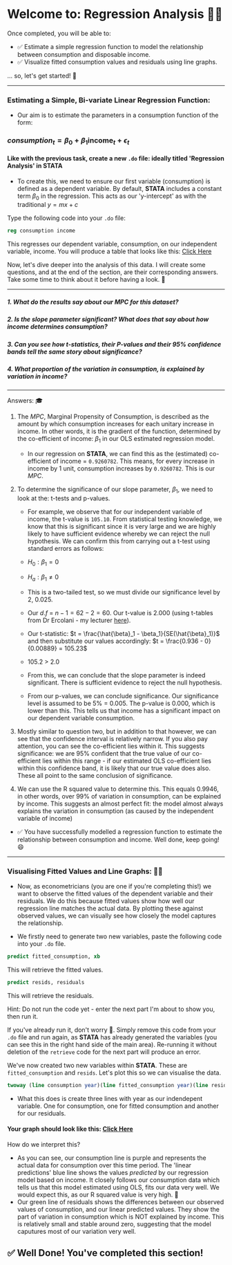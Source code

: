 # Welcome to: Regression Analysis 🙌🏾
Once completed, you will be able to:
- ✅ Estimate a simple regression function to model the relationship between consumption and disposable income.
- ✅ Visualize fitted consumption values and residuals using line graphs.

... so, let's get started! 👻

---
### Estimating a Simple, Bi-variate Linear Regression Function:
- Our aim is to estimate the parameters in a consumption function of the form:
### $consumption_{t} = \beta_0 + \beta_1 \text{income}_t + \epsilon_t$

#### Like with the previous task, create a new `.do` file: ideally titled 'Regression Analysis' in **STATA**

- To create this, we need to ensure our first variable (consumption) is defined as a dependent variable. By default, **STATA** includes a constant term $\beta_0$ in the regression. This acts as our 'y-intercept' as with the traditional $y = mx +c$

Type the following code into your `.do` file:
``` stata
reg consumption income
```
This regresses our dependent variable, consumption, on our independent variable, income. You will produce a table that looks like this: [Click Here](Images_RA/Consumption_Income_Regression_RA.png)

Now, let's dive deeper into the analysis of this data. I will create some questions, and at the end of the section, are their corresponding answers. Take some time to think about it before having a look. 👀

---

#####  1. What do the results say about our $MPC$ for this dataset?
#####  2. Is the slope parameter significant? What does that say about how income determines consumption?
#####  3.  Can you see how t-statistics, their P-values and their 95% confidence bands tell the same story about significance?
#####  4. What proportion of the variation in consumption, is explained by variation in income?

---

Answers: 🎓
1. The $MPC$, Marginal Propensity of Consumption, is described as the amount by which consumption increases for each unitary increase in income. In other words, it is the gradient of the function, determined by the co-efficient of income: $\beta_1$ in our OLS estimated regression model.
   - In our regression on **STATA**, we can find this as the (estimated) co-efficient of income = `0.9260782`. This means, for every increase in income by 1 unit, consumption increases by `0.9260782`. This is our $MPC$. 

2. To determine the significance of our slope parameter, $\beta_1$, we need to look at the: t-tests and p-values.
   - For example, we observe that for our independent variable of income, the t-value is `105.10`. From statistical testing knowledge, we know that this is significant since it is very large and we are highly likely to have sufficient evidence whereby we can reject the null hypothesis. We can confirm this from carrying out a t-test using standard errors as follows:

   - $H_0: \beta_1 = 0$
   - $H_a: \beta_1 \neq 0$
   - This is a two-tailed test, so we must divide our significance level by 2, $0.025$.
   - Our $d.f$ = $n - 1 = 62 - 2 = 60$. Our t-value is $2.000$ (using t-tables from Dr Ercolani - my lecturer [here](Statistical_Tables.pdf)).
   - Our t-statistic: $t = \frac{\hat{\beta}_1 - \beta_1}{SE(\hat{\beta}_1)}$ and then substitute our values accordingly: $t = \frac{0.936 - 0}{0.00889} = 105.23$
   - 105.2 > 2.0
   - From this, we can conclude that the slope parameter is indeed significant. There is sufficient evidence to reject the null hypothesis.
   - From our p-values, we can conclude significance. Our significance level is assumed to be 5% = 0.005. The p-value is 0.000, which is lower than this. This tells us that income has a significant impact on our dependent variable consumption.
   

3. Mostly similar to question two, but in addition to that however, we can see that the confidence interval is relatively narrow. If you also pay attention, you can see the co-efficient lies within it. This suggests significance: we are 95% confident that the true value of our co-efficient lies within this range - if our estimated OLS co-efficient lies within this confidence band, it is likely that our true value does also. These all point to the same conclusion of significance.

4. We can use the R squared value to determine this. This equals 0.9946, in other words, over 99% of variation in consumption, can be explained by income. This suggests an almost perfect fit: the model almost always explains the variation in consumption (as caused by the independent variable of income)

- ✅ You have successfully modelled a regression function to estimate the relationship between consumption and income. Well done, keep going! 😄

---

### Visualising Fitted Values and Line Graphs: 😵‍💫
- Now, as econometricians (you are one if you're completing this!) we want to observe the fitted values of the dependent variable and their residuals. We do this because fitted values show how well our regression line matches the actual data. By plotting these against observed values, we can visually see how closely the model captures the relationship.

- We firstly need to generate two new variables, paste the following code into your `.do` file.
``` stata
predict fitted_consumption, xb
```
This will retrieve the fitted values.
``` stata
predict resids, residuals
```
This will retrieve the residuals.

Hint: Do not run the code yet - enter the next part I'm about to show you, then run it. 

If you've already run it, don't worry 🤪. Simply remove this code from your `.do` file and run again, as **STATA** has already generated the variables (you can see this in the right hand side of the main area). Re-running it without deletion of the `retrieve` code for the next part will produce an error.

We've now created two new variables within **STATA**. These are `fitted_consumption` and `resids`. Let's plot this so we can visualise the data.

``` stata
twoway (line consumption year)(line fitted_consumption year)(line resids year)
```

- What this does is create three lines with year as our indendepent variable. One for consumption, one for fitted consumption and another for our residuals. 

#### Your graph should look like this: [Click Here](Images_RA/Fitted_Consumption_Consumption_Resids_Line_Graph_RA.png)

How do we interpret this? 
  - As you can see, our consumption line is purple and represents the actual data for consumption over this time period. The 'linear predictions' blue line shows the values *predicted* by our regression model based on income. It closely follows our consumption data which tells us that this model estimated using OLS, fits our data very well. We would expect this, as our R squared value is very high. 🤯
  - Our green line of residuals shows the differences between our observed values of consumption, and our linear predicted values. They show the part of variation in consumption which is NOT explained by income. This is relatively small and stable around zero, suggesting that the model caputures most of our variation very well.
    
## ✅ Well Done! You've completed this section!



